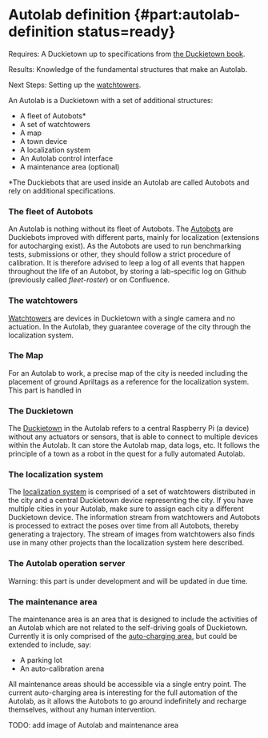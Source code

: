 # Autolab definition {#part:autolab-definition status=ready}

<div class='requirements' markdown="1">

Requires: A Duckietown up to specifications from [the Duckietown book](+opmanual_duckietown#book).

Results: Knowledge of the fundamental structures that make an Autolab.

Next Steps: Setting up the [watchtowers](#watchtower-hardware).

</div>

An Autolab is a Duckietown with a set of additional structures:

- A fleet of Autobots*
- A set of watchtowers
- A map
- A town device
- A localization system
- An Autolab control interface
- A maintenance area (optional)

\*The Duckiebots that are used inside an Autolab are called Autobots and rely on additional specifications.


### The fleet of Autobots
An Autolab is nothing without its fleet of Autobots. The [Autobots](#autobot-setup) are Duckiebots improved with different parts, mainly for localization (extensions for autocharging exist). As the Autobots are used to run benchmarking tests, submissions or other, they should follow a strict procedure of calibration. It is therefore advised to leep a log of all events that happen throughout the life of an Autobot, by storing a lab-specific log on Github (previously called *fleet-roster*) or on Confluence.


### The watchtowers
[Watchtowers](#watchtower-hardware) are devices in Duckietown with a single camera and no actuation. In the Autolab, they guarantee coverage of the city through the localization system.


### The Map
For an Autolab to work, a precise map of the city is needed including the placement of ground Apriltags as a reference for the localization system. This part is handled in [](#autolab-map-making)


### The Duckietown
The [Duckietown](#) in the Autolab refers to a central Raspberry Pi (a device) without any actuators or sensors, that is able to connect to multiple devices within the Autolab. It can store the Autolab map, data logs, etc. It follows the principle of a town as a robot in the quest for a fully automated Autolab.


### The localization system

The [localization system](#autolab-localization) is comprised of a set of watchtowers distributed in the city and a central Duckietown device representing the city. If you have multiple cities in your Autolab, make sure to assign each city a different Duckietown device. The information stream from watchtowers and Autobots is processed to extract the poses over time from all Autobots, thereby generating a trajectory. The stream of images from watchtowers also finds use in many other projects than the localization system here described.


### The Autolab operation server

Warning: this part is under development and will be updated in due time.

<!--
The Autolab operation server, described in the [autolab operation manual](#autolab-operation-manual) and currently under development, is and will be the human interface to control the high level functions of the Autolab, to monitor its status and activity, and to launch experiments.

<div figure-id="fig:Autolab">
<img src="images/autolab.png" style="width: 50%"/>
<figcaption>
Sample map for an Autolab
</figcaption>
</div>
-->

### The maintenance area
The maintenance area is an area that is designed to include the activities of an Autolab which are not related to the self-driving goals of Duckietown. Currently it is only comprised of the [auto-charging area](#autolab-auto-charging), but could be extended to include, say:

- A parking lot
- An auto-calibration arena

All maintenance areas should be accessible via a single entry point. The current auto-charging area is interesting for the full automation of the Autolab, as it allows the Autobots to go around indefinitely and recharge themselves, without any human intervention.

TODO: add image of Autolab and maintenance area
